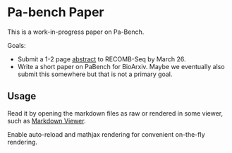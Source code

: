 # Pa-bench Paper

This is a work-in-progress paper on Pa-Bench.

Goals:
- Submit a 1-2 page [abstract](extended-abstract.md) to RECOMB-Seq by March 26.
- Write a short paper on PaBench for BioArxiv.
  Maybe we eventually also submit this somewhere but that is not a primary goal.
  
  
## Usage
Read it by opening the markdown files as raw or rendered in some viewer, such as
[Markdown Viewer](https://chromewebstore.google.com/detail/markdown-viewer/ckkdlimhmcjmikdlpkmbgfkaikojcbjk).

Enable auto-reload and mathjax rendering for convenient on-the-fly rendering.
